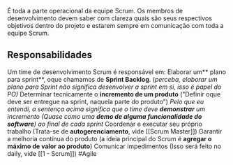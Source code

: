 É toda a parte operacional da equipe Scrum. Os membros de desenvolvimento devem saber com clareza quais são seus respectivos objetivos dentro do projeto e estarem sempre em comunicação com toda a equipe Scrum.

## Responsabilidades
Um time de desenvolvimento Scrum é responsável em:
	Elaborar um** plano para sprint**, oque chamamos de **Sprint Backlog**. (*perceba, elaborar um plano para Sprint não significa desenvolver a sprint em si, isso é papel do PO)*
		Determinar tecnicamente o **incremento de um produto** ("Definir oque deve ser entregue na sprint, naquela parte do produto") 
			*Pelo que eu entendi, a sentença acima significa que o time deve **demonstrar** um incremento (Quase como uma **demo de alguma funcionalidade do software**) ao final de cada sprint*
		Coordenar e executar seu próprio trabalho (Trata-se de **autogerenciamento**, vide [[Scrum Master]])
		Garantir a melhoria contínua do produto (a ideia principal do Scrum é **agregar o máximo de valor ao produto**)
		Comunicar impedimentos (Isso será feito no daily, vide [[1 - Scrum]])
#Agile 